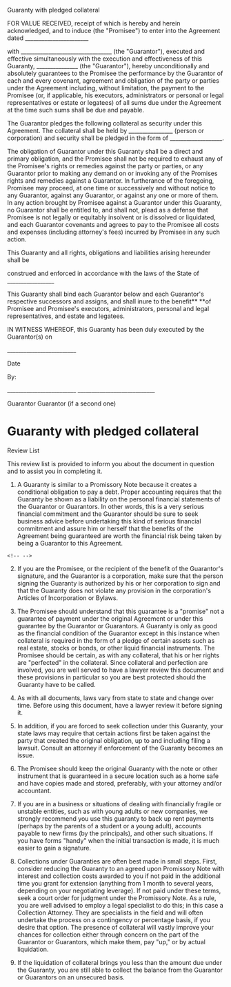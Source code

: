 Guaranty with pledged collateral

FOR VALUE RECEIVED, receipt of which is hereby and herein acknowledged,
and to induce (the \"Promisee\") to enter into the Agreement dated
\_\_\_\_\_\_\_\_\_\_\_\_\_\_\_\_\_\_\_\_\_\_\_

with \_\_\_\_\_\_\_\_\_\_\_\_\_\_\_\_\_\_\_\_\_\_\_\_\_\_\_\_\_\_\_\_\_
(the \"Guarantor\"), executed and effective simultaneously with the
execution and effectiveness of this Guaranty,
\_\_\_\_\_\_\_\_\_\_\_\_\_\_\_ (the \"Guarantor\"), hereby
unconditionally and absolutely guarantees to the Promisee the
performance by the Guarantor of each and every covenant, agreement and
obligation of the party or parties under the Agreement including,
without limitation, the payment to the Promisee (or, if applicable, his
executors, administrators or personal or legal representatives or estate
or legatees) of all sums due under the Agreement at the time such sums
shall be due and payable.

The Guarantor pledges the following collateral as security under this
Agreement. The collateral shall be held by
\_\_\_\_\_\_\_\_\_\_\_\_\_\_\_\_ (person or corporation) and security
shall be pledged in the form of \_\_\_\_\_\_\_\_\_\_\_\_\_\_\_\_\_\_\_.

The obligation of Guarantor under this Guaranty shall be a direct and
primary obligation, and the Promisee shall not be required to exhaust
any of the Promisee\'s rights or remedies against the party or parties,
or any Guarantor prior to making any demand on or invoking any of the
Promises rights and remedies against a Guarantor. In furtherance of the
foregoing, Promisee may proceed, at one time or successively and without
notice to any Guarantor, against any Guarantor, or against any one or
more of them. In any action brought by Promisee against a Guarantor
under this Guaranty, no Guarantor shall be entitled to, and shall not,
plead as a defense that Promisee is not legally or equitably insolvent
or is dissolved or liquidated, and each Guarantor covenants and agrees
to pay to the Promisee all costs and expenses (including attorney\'s
fees) incurred by Promisee in any such action.

This Guaranty and all rights, obligations and liabilities arising
hereunder shall be

construed and enforced in accordance with the laws of the State of
\_\_\_\_\_\_\_\_\_\_\_\_\_\_\_\_\_

This Guaranty shall bind each Guarantor below and each Guarantor\'s
respective successors and assigns, and shall inure to the benefit** **of
Promisee and Promisee\'s executors, administrators, personal and legal
representatives, and estate and legatees.

IN WITNESS WHEREOF, this Guaranty has been duly executed by the
Guarantor(s) on

\_\_\_\_\_\_\_\_\_\_\_\_\_\_\_\_\_\_\_\_\_\_\_\_\_

Date

By:

\_\_\_\_\_\_\_\_\_\_\_\_\_\_\_\_\_\_\_\_\_\_\_\_\_
\_\_\_\_\_\_\_\_\_\_\_\_\_\_\_\_\_\_\_\_\_\_\_\_\_\_\_\_

Guarantor Guarantor (if a second one)

# Guaranty with pledged collateral

Review List

This review list is provided to inform you about the document in
question and to assist you in completing it.

1.  A Guaranty is similar to a Promissory Note because it creates a
    conditional obligation to pay a debt. Proper accounting requires
    that the Guaranty be shown as a liability on the personal financial
    statements of the Guarantor or Guarantors. In other words, this is a
    very serious financial commitment and the Guarantor should be sure
    to seek business advice before undertaking this kind of serious
    financial commitment and assure him or herself that the benefits of
    the Agreement being guaranteed are worth the financial risk being
    taken by being a Guarantor to this Agreement.

```{=html}
<!-- -->
```
2.  If you are the Promisee, or the recipient of the benefit of the
    Guarantor's signature, and the Guarantor is a corporation, make sure
    that the person signing the Guaranty is authorized by his or her
    corporation to sign and that the Guaranty does not violate any
    provision in the corporation\'s Articles of Incorporation or Bylaws.

3.  The Promisee should understand that this guarantee is a "promise"
    not a guarantee of payment under the original Agreement or under
    this guarantee by the Guarantor or Guarantors. A Guaranty is only as
    good as the financial condition of the Guarantor except in this
    instance when collateral is required in the form of a pledge of
    certain assets such as real estate, stocks or bonds, or other liquid
    financial instruments. The Promisee should be certain, as with any
    collateral, that his or her rights are "perfected" in the
    collateral. Since collateral and perfection are involved, you are
    well served to have a lawyer review this document and these
    provisions in particular so you are best protected should the
    Guaranty have to be called.

4.  As with all documents, laws vary from state to state and change over
    time. Before using this document, have a lawyer review it before
    signing it.

5.  In addition, if you are forced to seek collection under this
    Guaranty, your state laws may require that certain actions first be
    taken against the party that created the original obligation, up to
    and including filing a lawsuit. Consult an attorney if enforcement
    of the Guaranty becomes an issue.

6.  The Promisee should keep the original Guaranty with the note or
    other instrument that is guaranteed in a secure location such as a
    home safe and have copies made and stored, preferably, with your
    attorney and/or accountant.

7.  If you are in a business or situations of dealing with financially
    fragile or unstable entities, such as with young adults or new
    companies, we strongly recommend you use this guaranty to back up
    rent payments (perhaps by the parents of a student or a young
    adult), accounts payable to new firms (by the principals), and other
    such situations. If you have forms "handy" when the initial
    transaction is made, it is much easier to gain a signature.

8.  Collections under Guaranties are often best made in small steps.
    First, consider reducing the Guaranty to an agreed upon Promissory
    Note with interest and collection costs awarded to you if not paid
    in the additional time you grant for extension (anything from 1
    month to several years, depending on your negotiating leverage). If
    not paid under these terms, seek a court order for judgment under
    the Promissory Note. As a rule, you are well advised to employ a
    legal specialist to do this; in this case a Collection Attorney.
    They are specialists in the field and will often undertake the
    process on a contingency or percentage basis, if you desire that
    option. The presence of collateral will vastly improve your chances
    for collection either through concern on the part of the Guarantor
    or Guarantors, which make them, pay "up," or by actual liquidation.

9.  If the liquidation of collateral brings you less than the amount due
    under the Guaranty, you are still able to collect the balance from
    the Guarantor or Guarantors on an unsecured basis.
